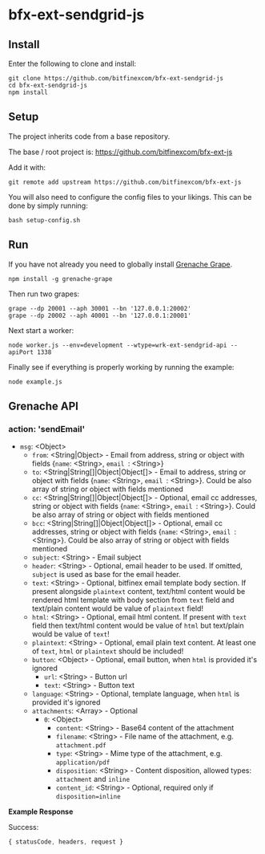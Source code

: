 # bfx-ext-sendgrid-js

## Install

Enter the following to clone and install:

```
git clone https://github.com/bitfinexcom/bfx-ext-sendgrid-js
cd bfx-ext-sendgrid-js
npm install
```

## Setup

The project inherits code from a base repository.

The base / root project is: https://github.com/bitfinexcom/bfx-ext-js

Add it with:

```
git remote add upstream https://github.com/bitfinexcom/bfx-ext-js
```

You will also need to configure the config files to your likings. This can be done by simply running:
```
bash setup-config.sh
```

## Run

If you have not already you need to globally install [Grenache Grape](https://github.com/bitfinexcom/grenache-grape).

```
npm install -g grenache-grape
```

Then run two grapes:

```
grape --dp 20001 --aph 30001 --bn '127.0.0.1:20002'
grape --dp 20002 --aph 40001 --bn '127.0.0.1:20001'
```

Next start a worker:

```
node worker.js --env=development --wtype=wrk-ext-sendgrid-api --apiPort 1338
```

Finally see if everything is properly working by running the example:

```
node example.js
```

## Grenache API

### action: 'sendEmail'
- `msg`: &lt;Object&gt;
  - `from`: &lt;String|Object&gt; - Email from address, string or object with fields {`name`: &lt;String&gt;, `email `: &lt;String&gt;}
  - `to`: &lt;String|String[]|Object|Object[]&gt; - Email to address, string or object with fields {`name`: &lt;String&gt;, `email `: &lt;String&gt;}. Could be also array of string or object with fields mentioned
  - `cc`: &lt;String|String[]|Object|Object[]&gt; - Optional, email cc addresses, string or object with fields {`name`: &lt;String&gt;, `email `: &lt;String&gt;}. Could be also array of string or object with fields mentioned
  - `bcc`: &lt;String|String[]|Object|Object[]&gt; - Optional, email cc addresses, string or object with fields {`name`: &lt;String&gt;, `email `: &lt;String&gt;}. Could be also array of string or object with fields mentioned
  - `subject`: &lt;String&gt; - Email subject
  - `header`: &lt;String&gt; - Optional, email header to be used. If omitted, `subject` is used as base for the email header.
  - `text`: &lt;String&gt; - Optional, bitfinex email template body section. If present alongside `plaintext` content, text/html content would be rendered html template with body section from `text` field and text/plain content would be value of `plaintext` field!
  - `html`: &lt;String&gt; - Optional, email html content. If present with `text` field then text/html content would be value of `html` but text/plain would be value of `text`!
  - `plaintext`: &lt;String&gt; - Optional, email plain text content. At least one of `text`, `html` or `plaintext` should be included!
  - `button`: &lt;Object&gt; - Optional, email button, when `html` is provided it's ignored
    - `url`: &lt;String&gt; - Button url
    - `text`: &lt;String&gt; - Button text
  - `language`: &lt;String&gt; - Optional, template language, when `html` is provided it's ignored
  - `attachments`: &lt;Array&gt; - Optional
    - `0`: &lt;Object&gt;
      - `content`: &lt;String&gt; - Base64 content of the attachment
      - `filename`: &lt;String&gt; - File name of the attachment, e.g. `attachment.pdf`
      - `type`: &lt;String&gt; - Mime type of the attachment, e.g. `application/pdf`
      - `disposition`: &lt;String&gt; - Content disposition, allowed types: `attachment` and `inline`
      - `content_id`: &lt;String&gt; - Optional, required only if `disposition=inline`

**Example Response**

Success:
```js
{ statusCode, headers, request }
```
